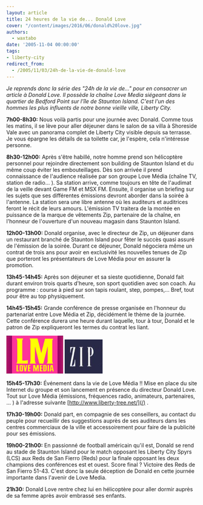 ```yaml
---
layout: article
title: 24 heures de la vie de... Donald Love
cover: "/content/images/2016/06/donald%20love.jpg"
authors:
  - waxtabo
date: '2005-11-04 00:00:00'
tags:
- liberty-city
redirect_from:
  - /2005/11/03/24h-de-la-vie-de-donald-love
---
```


_Je reprends donc la série des "24h de la vie de..." pour en consacrer un article à Donald Love. Il possède la chaîne Love Media siégeant dans le quartier de Bedford Point sur l'île de Staunton Island. C'est l'un des hommes les plus influents de notre bonne vieille ville, Liberty City._

**7h00-8h30:** Nous voilà partis pour une journée avec Donald. Comme tous les matins, il se lève pour aller déjeuner dans le salon de sa villa à Shoreside Vale avec un panorama complet de Liberty City visible depuis sa terrasse. Je vous épargne les détails de sa toilette car, je l'espère, cela n'intéresse personne.

**8h30-12h00:** Après s'être habillé, notre homme prend son hélicoptère personnel pour rejoindre directement son building de Staunton Island et du même coup éviter les embouteillages. Dès son arrivée il prend connaissance de l'audience réalisée par son groupe Love Média (chaîne TV, station de radio... ). Sa station arrive, comme toujours en tête de l'audimat de la veille devant Game FM et MSX FM. Ensuite, il organise un briefing sur les sujets que ses différentes émissions devront aborder dans la soirée à l'antenne. La station sera une libre antenne où les auditeurs et auditrices feront le récit de leurs amours. L'émission TV traitera de la montée en puissance de la marque de vêtements Zip, partenaire de la chaîne, en l'honneur de l'ouverture d'un nouveau magasin dans Staunton Island.

**12h00-13h00:** Donald organise, avec le directeur de Zip, un déjeuner dans un restaurant branché de Staunton Island pour fêter le succès quasi assuré de l'émission de la soirée. Durant ce déjeuner, Donald négociera même un contrat de trois ans pour avoir en exclusivité les nouvelles tenues de Zip que porteront les présentateurs de Love Média pour en assurer la promotion.

**13h45-14h45:** Après son déjeuner et sa sieste quotidienne, Donald fait durant environ trois quarts d'heure, son sport quotidien avec son coach. Au programme : course à pied sur son tapis roulant, step, pompes,... Bref, tout pour être au top physiquement.

**14h45-15h45:** Grande conférence de presse organisée en l'honneur du partenariat entre Love Média et Zip, décidément le thème de la journée. Cette conférence durera une heure durant laquelle, tour à tour, Donald et le patron de Zip expliqueront les termes du contrat les liant.

![](/content/images/2005/01/logo%20love%20media.jpg)
![](/content/images/2005/01/logo%20zip.jpg)

**15h45-17h30:** Événement dans la vie de Love Média !! Mise en place du site Internet du groupe et son lancement en présence du directeur Donald Love. Tout sur Love Média (émissions, fréquences radio, animateurs, partenaires, ... ) à l'adresse suivante [http://www.liberty-tree.net/](/) .

**17h30-19h00:** Donald part, en compagnie de ses conseillers, au contact du peuple pour recueillir des suggestions auprès de ses auditeurs dans les centres commerciaux de la ville et accessoirement pour faire de la publicité pour ses émissions.

**19h00-21h00:** En passionné de football américain qu'il est, Donald se rend au stade de Staunton Island pour le match opposant les Liberty City Spyrs (LCS) aux Reds de San Fierro (Reds) pour la finale opposant les deux champions des conférences est et ouest. Score final ? Victoire des Reds de San Fierro 51-43. C'est donc la seule déception de Donald en cette journée importante dans l'avenir de Love Media.

**21h30:** Donald Love rentre chez lui en hélicoptère pour aller dormir auprès de sa femme après avoir embrassé ses enfants.
